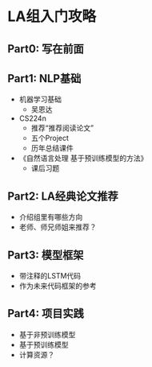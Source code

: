 # LA组入门攻略
## Part0: 写在前面

## Part1: NLP基础
* 机器学习基础
  * 吴恩达
* CS224n
  * 推荐“推荐阅读论文”
  * 五个Project
  * 历年总结课件
* 《自然语言处理 基于预训练模型的方法》
  * 课后习题

## Part2: LA经典论文推荐
* 介绍组里有哪些方向
* 老师、师兄师姐来推荐？

## Part3: 模型框架
* 带注释的LSTM代码
* 作为未来代码框架的参考

## Part4: 项目实践
* 基于非预训练模型
* 基于预训练模型
* 计算资源？
